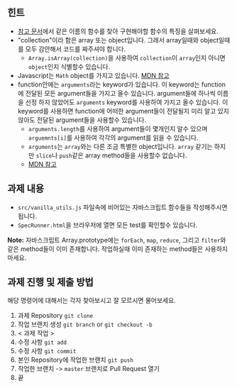 ## 힌트

- [참고 문서](http://underscorejs.org/)에서 같은 이름의 함수를 찾아 구현해야할 함수의 특징을 살펴보세요.
- "collection"이라 함은 array 또는 object입니다. 그래서 array일때와 object일때를 모두 감안해서 코드를 짜주셔야 합니다.
    - `Array.isArray(collection)`을 사용하여 `collection`이 `array`인지 아니면 `object`인지 식별할수 있습니다.
- Javascript는 `Math` object를 가지고 있습니다. [MDN 참고](https://developer.mozilla.org/ko/docs/Web/JavaScript/Reference/Global_Objects/Math)
- function안에는 `arguments`라는 keyword가 있습니다. 이 keyword는 function에 전달된 모든 argument들을 가지고 올수 있습니다. argument들에 하나씩 이름을 선정 하지 않았어도 `arguments` keyword를 사용하여 가지고 올수 있습니다. 이 keyword를 사용하면 function에 어떠한 argument들이 전달될지 미리 알고 있지 않아도 전달된 argument들을 사용할수 있습니다.
    - `arguments.length`를 사용하여 argument들이 몇개인지 알수 있으며 `arguemnts[i]`를 사용하여 각각의 argument를 읽을 수 있습니다.
    - `arguments`는 `array`와는 다른 조금 특별한 object입니다. `array` 같기는 하지만 `slice`나 `push`같은 array method들을 사용할수 없습니다.
    - [MDN 참고](https://developer.mozilla.org/ko/docs/Web/JavaScript/Reference/Functions/arguments)

## 과제 내용

- `src/vanilla_utils.js` 파일속에 비어있는 자바스크립트 함수들을 작성해주시면 됩니다.
- `SpecRunner.html`을 브라우저에 열면 모든 test를 확인할수 있습니다.

**Note:** 자바스크립트 Array.prototype에는 `forEach`, `map`, `reduce`, 그리고 `filter`와 같은 method들이 이미 존재합니다. 작업하실때 이미 존재하는 method들은 사용하지 마세요.

## 과제 진행 및 제출 방법

해당 명령어에 대해서는 각자 찾아보시고 잘 모르시면 물어보세요.

1. 과제 Repository `git clone`
2. 작업 브랜치 생성 `git branch` or `git checkout -b`
3. < 과제 작업 >
4. 수정 사항 `git add`
5. 수정 사항 `git commit`
6. 본인 Repository에 작업한 브랜치 `git push`
7. 작업한 브랜치 -> `master` 브랜치로 Pull Request 열기
8. 끝
